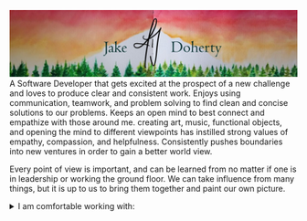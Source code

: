 ![banner](/profile-banner.jpeg)
A Software Developer that gets excited at the prospect of a new challenge and loves to produce clear and consistent work. Enjoys using communication, teamwork, and problem solving to find clean and concise solutions to our problems. Keeps an open mind to best connect and empathize with those around me. creating art, music, functional objects, and opening the mind to different viewpoints has instilled strong values of empathy, compassion, and helpfulness. Consistently pushes boundaries into new ventures in order to gain a better world view.

Every point of view is important, and can be learned from no matter if one is in leadership or working the ground floor. We can take influence from many things, but it is up to us to bring them together and paint our own picture.

<details>
<summary>I am comfortable working with:</summary>

|  Languages | Environments | Frameworks | Libraries | Tools     |
| ---------: | ------------ | ---------- | --------- | --------- |
| JavaScript | Node.js      | Express    | React     | Git       |
|       HTML |              |            | Puppeteer | Github    |
|        CSS |              |            |           | Supabase  |
|        SQL |              |            |           | VS Code   |
|            |              |            |           | Postman   |
|            |              |            |           | Beekeeper |
|            |              |            |           | Netlify   |

  
  
</details>
